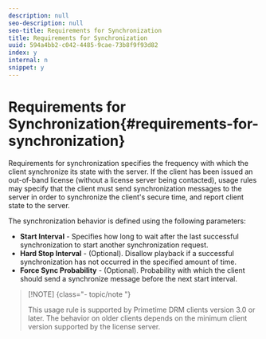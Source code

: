 ```yaml
---
description: null
seo-description: null
seo-title: Requirements for Synchronization
title: Requirements for Synchronization
uuid: 594a4bb2-c042-4485-9cae-73b8f9f93d82
index: y
internal: n
snippet: y
---
```


# Requirements for Synchronization{#requirements-for-synchronization}

Requirements for synchronization specifies the frequency with which the client synchronize its state with the server. If the client has been issued an out-of-band license (without a license server being contacted), usage rules may specify that the client must send synchronization messages to the server in order to synchronize the client's secure time, and report client state to the server.

The synchronization behavior is defined using the following parameters:

* **Start Interval** - Specifies how long to wait after the last successful synchronization to start another synchronization request. 
* **Hard Stop Interval** - (Optional). Disallow playback if a successful synchronization has not occurred in the specified amount of time. 
* **Force Sync Probability** - (Optional). Probability with which the client should send a synchronize message before the next start interval.

>[!NOTE] {class="- topic/note "}
>
>This usage rule is supported by Primetime DRM clients version 3.0 or later. The behavior on older clients depends on the minimum client version supported by the license server.

